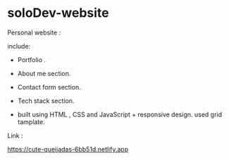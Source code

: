 # soloDev-website

Personal website :

include:

- Portfolio .
- About me section. 
- Contact form section.
- Tech stack section.

- built using HTML , CSS and JavaScript + responsive design.
used grid tamplate.

Link :

https://cute-queijadas-6bb51d.netlify.app
